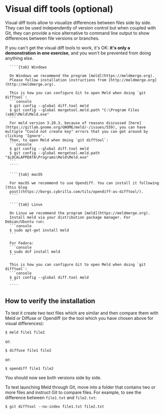 # Visual diff tools (optional)

Visual diff tools allow to visualize differences between files side by side.
They can be used independently of version control but when coupled with Git,
they can provide a nice alternative to command line output to show differences
between file versions or branches.

If you can't get the visual diff tools to work, it's OK: **it's only a
demonstration in one exercise**, and you won't be prevented from doing
anything else.

`````{tabs}
  ````{tab} Windows

  On Windows we recommend the program [meld](https://meldmerge.org).
  Please follow installation instructions from [http://meldmerge.org](http://meldmerge.org).

  This is how you can configure Git to open Meld when doing `git difftool`:
  ```console
  $ git config --global diff.tool meld
  $ git config --global mergetool.meld.path "C:\Program Files (x86)\Meld\Meld.exe"
  ```
  For meld version 3.20.3, because of reasons discussed [here](https://gitlab.gnome.org/GNOME/meld/-/issues/559), you can have multiple "Could not create key" errors that you can get around by clicking 'Ignore'.
  Then, to open Meld when doing `git difftool`:
  ```console
  $ git config --global diff.tool meld
  $ git config --global mergetool.meld.path "$LOCALAPPDATA\Programs\Meld\Meld.exe"
  ```
  ````

  ````{tab} macOS

  For macOS we recommend to use Opendiff. You can install it following [this blog
  post](https://borgs.cybrilla.com/tils/opendiff-as-difftool/).
  ````

  ````{tab} Linux

  On Linux we recommend the program [meld](https://meldmerge.org).
  Install meld via your distribution package manager. For Debian/Ubuntu run:
  ```console
  $ sudo apt-get install meld
  ```

  For Fedora:
  ```console
  $ sudo dnf install meld
  ```

  This is how you can configure Git to open Meld when doing `git difftool`:
  ```console
  $ git config --global diff.tool meld
  ```
  ````

``````

## How to verify the installation

To test it create two text files which are similar and then compare them
with Meld or Diffuse or Opendiff (or the tool which you have chosen above for visual
differences):
```console
$ meld file1 file2
```
or:
```console
$ diffuse file1 file2
```
or:
```console
$ opendiff file1 file2
```

You should now see both versions side by side.

To test launching Meld through Git, move into a folder that contains two or more files and instruct Git to compare files.
For example, to see the difference between `file1.txt` and `file2.txt`:
```console
$ git difftool --no-index file1.txt file2.txt
```
